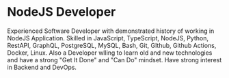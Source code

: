 # NodeJS Developer
Experienced Software Developer with demonstrated history of working in NodeJS Application.
Skilled in JavaScript, TypeScript, NodeJS, Python, RestAPI, GraphQL, PostgreSQL, MySQL, Bash, Git,
GIthub, Github Actions, Docker, Linux. Also a Developer wlling to learn old and new technologies
and have a strong "Get It Done" and "Can Do" mindset. Have strong interest in Backend and DevOps.
